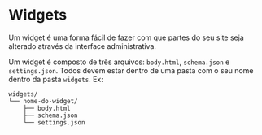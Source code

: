 # Widgets

Um widget é uma forma fácil de fazer com que partes do seu site seja alterado através da interface administrativa.

Um widget é composto de três arquivos: `body.html`, `schema.json` e `settings.json`. Todos devem estar dentro de uma pasta com o seu nome dentro da pasta `widgets`. Ex:

```
widgets/
└── nome-do-widget/
    ├── body.html
    ├── schema.json
    └── settings.json
```
